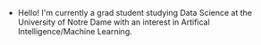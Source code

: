 - Hello! I'm currently a grad student studying Data Science at the University of Notre Dame with an interest in Artifical Intelligence/Machine Learning. 



<!---
nat-edwards/nat-edwards is a ✨ special ✨ repository because its `README.md` (this file) appears on your GitHub profile.
You can click the Preview link to take a look at your changes.
--->
